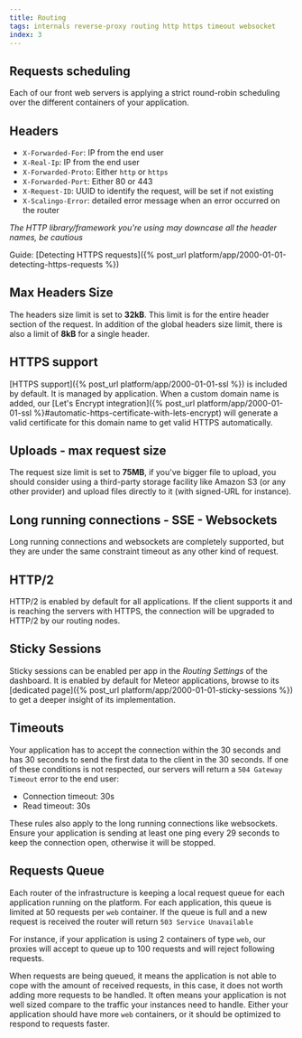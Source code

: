 ```yaml
---
title: Routing
tags: internals reverse-proxy routing http https timeout websocket
index: 3
---
```


## Requests scheduling

Each of our front web servers is applying a strict round-robin scheduling over the different
containers of your application.

## Headers

* `X-Forwarded-For`: IP from the end user
* `X-Real-Ip`: IP from the end user
* `X-Forwarded-Proto`: Either `http` or `https`
* `X-Forwarded-Port`: Either 80 or 443
* `X-Request-ID`: UUID to identify the request, will be set if not existing
* `X-Scalingo-Error`: detailed error message when an error occurred on the router

_The HTTP library/framework you're using may downcase all the header names, be cautious_

Guide: [Detecting HTTPS requests]({% post_url platform/app/2000-01-01-detecting-https-requests %})

## Max Headers Size

The headers size limit is set to **32kB**. This limit is for the entire header section of the request. In addition of the global headers size limit, there is also a limit of **8kB** for a single header.

## HTTPS support

[HTTPS support]({% post_url platform/app/2000-01-01-ssl %}) is included by default. It is managed by application. When a custom domain name is added, our [Let's Encrypt integration]({% post_url platform/app/2000-01-01-ssl %}#automatic-https-certificate-with-lets-encrypt) will generate a valid certificate for this domain name to get valid HTTPS automatically.

## Uploads - max request size

The request size limit is set to **75MB**, if you've bigger file to upload, you should consider
using a third-party storage facility like Amazon S3 (or any other provider) and upload
files directly to it (with signed-URL for instance).

## Long running connections - SSE - Websockets

Long running connections and websockets are completely supported, but they are under
the same constraint timeout as any other kind of request.

## HTTP/2

HTTP/2 is enabled by default for all applications. If the client supports it
and is reaching the servers with HTTPS, the connection will be upgraded to
HTTP/2 by our routing nodes.

## Sticky Sessions

Sticky sessions can be enabled per app in the *Routing Settings* of the
dashboard. It is enabled by default for Meteor applications, browse to its
[dedicated page]({% post_url platform/app/2000-01-01-sticky-sessions %}) to get
a deeper insight of its implementation.

## Timeouts

Your application has to accept the connection within the 30 seconds and has 30
seconds to send the first data to the client in the 30 seconds. If one of these
conditions is not respected, our servers will return a `504 Gateway Timeout`
error to the end user:

* Connection timeout: 30s
* Read timeout: 30s

These rules also apply to the long running connections like websockets. Ensure
your application is sending at least one ping every 29 seconds to keep the connection
open, otherwise it will be stopped.

## Requests Queue

Each router of the infrastructure is keeping a local request queue for each
application running on the platform. For each application, this queue is
limited at 50 requests per `web` container. If the queue is full and a new
request is received the router will return `503 Service Unavailable`

For instance, if your application is using 2 containers of type `web`, our
proxies will accept to queue up to 100 requests and will reject following
requests.

When requests are being queued, it means the application is not able to cope
with the amount of received requests, in this case, it does not worth adding
more requests to be handled. It often means your application is not well sized
compare to the traffic your instances need to handle. Either your application
should have more `web` containers, or it should be optimized to respond to
requests faster.

